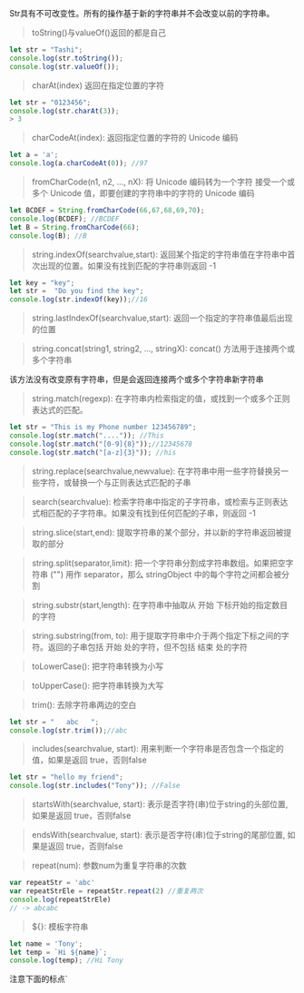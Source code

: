 Str具有不可改变性。所有的操作基于新的字符串并不会改变以前的字符串。

> toString()与valueOf()返回的都是自己

```javascript
let str = "Tashi";
console.log(str.toString());
console.log(str.valueOf());
```

> charAt(index) 返回在指定位置的字符

```javascript
let str = "0123456";
console.log(str.charAt(3));
> 3
```

> charCodeAt(index): 返回指定位置的字符的 Unicode 编码

```javascript
let a = 'a';
console.log(a.charCodeAt(0)); //97
```

> fromCharCode(n1, n2, ..., nX): 将 Unicode 编码转为一个字符 接受一个或多个 Unicode 值，即要创建的字符串中的字符的 Unicode 编码

```javascript
let BCDEF = String.fromCharCode(66,67,68,69,70);
console.log(BCDEF); //BCDEF
let B = String.fromCharCode(66);
console.log(B); //B
````

> string.indexOf(searchvalue,start): 返回某个指定的字符串值在字符串中首次出现的位置。如果没有找到匹配的字符串则返回 -1

```javascript
let key = "key";
let str =  "Do you find the key";
console.log(str.indexOf(key));//16
```

> string.lastIndexOf(searchvalue,start): 返回一个指定的字符串值最后出现的位置

> string.concat(string1, string2, ..., stringX): concat() 方法用于连接两个或多个字符串

该方法没有改变原有字符串，但是会返回连接两个或多个字符串新字符串


> string.match(regexp): 在字符串内检索指定的值，或找到一个或多个正则表达式的匹配。

```javascript
let str = "This is my Phone number 123456789";
console.log(str.match("....")); //This
console.log(str.match("[0-9]{8}"));//12345678
console.log(str.match("[a-z]{3}")); //his
```

> string.replace(searchvalue,newvalue): 在字符串中用一些字符替换另一些字符，或替换一个与正则表达式匹配的子串


> search(searchvalue): 检索字符串中指定的子字符串，或检索与正则表达式相匹配的子字符串。如果没有找到任何匹配的子串，则返回 -1

> string.slice(start,end): 提取字符串的某个部分，并以新的字符串返回被提取的部分


> string.split(separator,limit): 把一个字符串分割成字符串数组。如果把空字符串 ("") 用作 separator，那么 stringObject 中的每个字符之间都会被分割

> string.substr(start,length): 在字符串中抽取从 开始 下标开始的指定数目的字符

> string.substring(from, to): 用于提取字符串中介于两个指定下标之间的字符。返回的子串包括 开始 处的字符，但不包括 结束 处的字符


> toLowerCase(): 把字符串转换为小写

> toUpperCase(): 把字符串转换为大写


> trim(): 去除字符串两边的空白

```javascript
let str = "   abc   ";
console.log(str.trim());//abc
```

> includes(searchvalue, start): 用来判断一个字符串是否包含一个指定的值，如果是返回 true，否则false

```javascript
let str = "hello my friend";
console.log(str.includes("Tony")); //False
```

> startsWith(searchvalue, start): 表示是否字符(串)位于string的头部位置, 如果是返回 true，否则false

> endsWith(searchvalue, start): 表示是否字符(串)位于string的尾部位置, 如果是返回 true，否则false

> repeat(num): 参数num为重复字符串的次数

```javascript
var repeatStr = 'abc'
var repeatStrEle = repeatStr.repeat(2) //重复两次
console.log(repeatStrEle)
// -> abcabc
```

> ${}: 模板字符串

```javascript
let name = 'Tony';
let temp = `Hi ${name}`;
console.log(temp); //Hi Tony
```

注意下面的标点`

